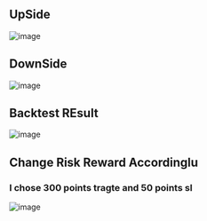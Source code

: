 
## UpSide
![image](https://user-images.githubusercontent.com/34247973/213705051-f4d7cdae-c456-4028-99d7-fb44260504da.png)


## DownSide
![image](https://user-images.githubusercontent.com/34247973/213705306-985b84c3-2f0a-42b6-a0d7-f1b389906c98.png)


## Backtest REsult

![image](https://user-images.githubusercontent.com/34247973/213705428-68f2eff4-27a6-4fed-8166-61f8a06cad9d.png)


## Change Risk Reward Accordinglu

###  I chose 300 points tragte and 50 points sl
![image](https://user-images.githubusercontent.com/34247973/213706344-0f19c1fc-60e3-4977-bf6b-4d61a6f8f000.png)


